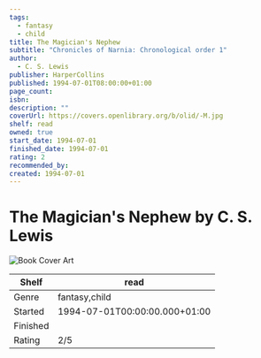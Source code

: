 ```yaml
---
tags:
  - fantasy
  - child
title: The Magician's Nephew
subtitle: "Chronicles of Narnia: Chronological order 1"
author:
  - C. S. Lewis
publisher: HarperCollins
published: 1994-07-01T08:00:00+01:00
page_count: 
isbn: 
description: ""
coverUrl: https://covers.openlibrary.org/b/olid/-M.jpg
shelf: read
owned: true
start_date: 1994-07-01
finished_date: 1994-07-01
rating: 2
recommended_by: 
created: 1994-07-01
---
```


# The Magician's Nephew by C. S. Lewis

![Book Cover Art](https://covers.openlibrary.org/b/olid/-M.jpg)

| Shelf | read |
| --- | --- |
| Genre | fantasy,child |
| Started | 1994-07-01T00:00:00.000+01:00 |
| Finished |  |
| Rating | 2/5 |

